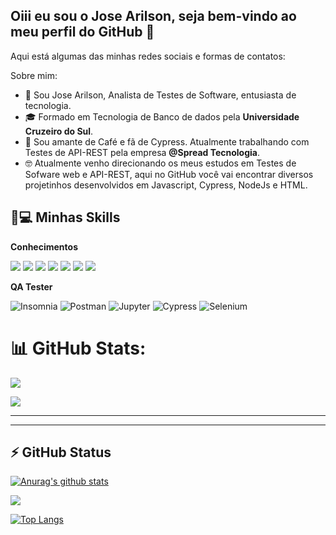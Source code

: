 ## Oiii eu sou o Jose Arilson, seja bem-vindo ao meu perfil do GitHub 👋

Aqui está algumas das minhas redes sociais e formas de contatos:



Sobre mim:

- 👩 Sou Jose Arilson, Analista de Testes de Software, entusiasta de tecnologia.
- 🎓 Formado em Tecnologia de Banco de dados pela <strong>Universidade Cruzeiro do Sul</strong>.
- 💼 Sou amante de Café e fã de Cypress. Atualmente trabalhando com Testes de API-REST pela empresa <strong>@Spread Tecnologia</strong>.
- 🤓 Atualmente venho direcionando os meus estudos em Testes de Sofware web e API-REST, aqui no GitHub você vai encontrar diversos projetinhos desenvolvidos em  Javascript, Cypress, NodeJs e HTML.




## 🚀💻 Minhas Skills

  **Conhecimentos**
  
![](https://img.shields.io/badge/‎-JavaScript-F7DF1E?logo=javascript&logoColor=white&style=plastic)
![](https://img.shields.io/badge/‎-HTML-CC342D?logo=html5&logoColor=white&style=plastic)
![](https://img.shields.io/badge/‎-CSS-1572B6?logo=css3&logoColor=white&style=plastic)
![](https://img.shields.io/badge/‎-NodeJS-339933?logo=Node.js&logoColor=white&style=plastic)
![](https://img.shields.io/badge/‎-Git-F05032?logo=git&logoColor=white&style=plastic)
![](https://img.shields.io/badge/‎-GitHub-181717?logo=github&logoColor=white&style=plastic)
![](https://img.shields.io/badge/‎-VS%20Code-007ACC?logo=visual-studio-code&logoColor=white&style=plastic)
  

  
**QA Tester** 

  ![Insomnia](https://img.shields.io/badge/-Insomnia-333333?style=flat&logo=insomnia)
  ![Postman](https://img.shields.io/badge/-Postman-333333?style=flat&logo=postman)
  ![Jupyter](https://img.shields.io/badge/-Jupyter-white?style=flat-square&logo=jupyter)
  ![Cypress](https://img.shields.io/badge/-Cypress-336791?style=flat-square&logo=cypress)
  ![Selenium](https://img.shields.io/badge/-SELENIUM-336791?style=flat-square&logo=Selenium)
  
# 📊 GitHub Stats:
![](https://github-readme-stats.vercel.app/api?username=josearilson&theme=vision-friendly-dark&hide_border=false&include_all_commits=true&count_private=false)<br/>

![](https://github-readme-stats.vercel.app/api/top-langs/?username=josearilson&theme=vision-friendly-dark&hide_border=false&include_all_commits=true&count_private=false&layout=compact)

--------------------------------------------
<!-- Proudly created with GPRM ( https://gprm.itsvg.in ) -->

-----------------------------------------------------
<!-- Proudly created with GPRM ( https://gprm.itsvg.in ) -->


 ## ⚡ GitHub Status
[![Anurag's github stats](https://github-readme-stats.vercel.app/api?username=josearilson&hide=issues&show_icons=true&title_color=61dafb&text_color=FFFFFF&icon_color=61dafb&bg_color=20232a)](https://github.com/anuraghazra/github-readme-stats)

![](https://github-readme-streak-stats.herokuapp.com/?user=josearilson&theme=vision-friendly-dark&hide_border=false)<br/>


[![Top Langs](https://github-readme-stats.vercel.app/api/top-langs/?username=josearilson&layout=compact&title_color=61dafb&text_color=FFFFFF&icon_color=61dafb&bg_color=20232a)](https://github.com/anuraghazra/github-readme-stats)


 
  
